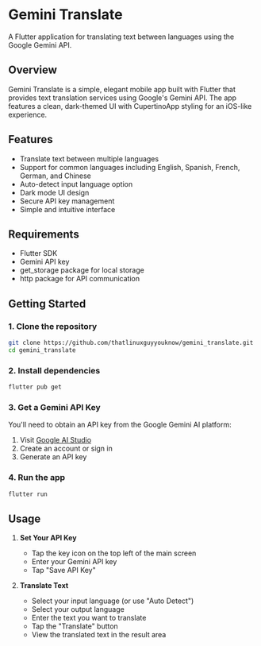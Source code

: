 # Gemini Translate

A Flutter application for translating text between languages using the Google Gemini API.

## Overview

Gemini Translate is a simple, elegant mobile app built with Flutter that provides text translation services using Google's Gemini API. The app features a clean, dark-themed UI with CupertinoApp styling for an iOS-like experience.

## Features

- Translate text between multiple languages
- Support for common languages including English, Spanish, French, German, and Chinese
- Auto-detect input language option
- Dark mode UI design
- Secure API key management
- Simple and intuitive interface

## Requirements

- Flutter SDK
- Gemini API key
- get_storage package for local storage
- http package for API communication

## Getting Started

### 1. Clone the repository

```bash
git clone https://github.com/thatlinuxguyyouknow/gemini_translate.git
cd gemini_translate
```

### 2. Install dependencies

```bash
flutter pub get
```

### 3. Get a Gemini API Key

You'll need to obtain an API key from the Google Gemini AI platform:
1. Visit [Google AI Studio](https://ai.google.dev/)
2. Create an account or sign in
3. Generate an API key

### 4. Run the app

```bash
flutter run
```

## Usage

1. **Set Your API Key**
   - Tap the key icon on the top left of the main screen
   - Enter your Gemini API key
   - Tap "Save API Key"

2. **Translate Text**
   - Select your input language (or use "Auto Detect")
   - Select your output language
   - Enter the text you want to translate
   - Tap the "Translate" button
   - View the translated text in the result area

 